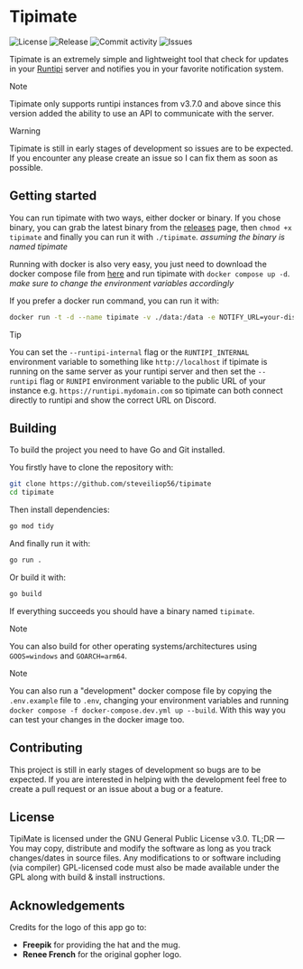 # Tipimate

<img alt="License" src="https://img.shields.io/github/license/steveiliop56/tipimate">
<img alt="Release" src="https://img.shields.io/github/v/release/steveiliop56/tipimate">
<img alt="Commit activity" src="https://img.shields.io/github/commit-activity/w/steveiliop56/tipimate">
<img alt="Issues" src="https://img.shields.io/github/issues/steveiliop56/tipimate">

Tipimate is an extremely simple and lightweight tool that check for updates in your [Runtipi](https://github.com/runtipi/runtipi) server and notifies you in your favorite notification system.

> [!NOTE]
> Tipimate only supports runtipi instances from v3.7.0 and above since this version added the ability to use an API to communicate with the server.

> [!WARNING]
> Tipimate is still in early stages of development so issues are to be expected. If you encounter any please create an issue so I can fix them as soon as possible.

## Getting started

You can run tipimate with two ways, either docker or binary. If you chose binary, you can grab the latest binary from the [releases](https://github.com/steveiliop56/tipimate/releases) page, then `chmod +x tipimate` and finally you can run it with `./tipimate`. _assuming the binary is named tipimate_

Running with docker is also very easy, you just need to download the docker compose file from [here](./docker-compose.yml) and run tipimate with `docker compose up -d`. _make sure to change the environment variables accordingly_

If you prefer a docker run command, you can run it with:

```bash
docker run -t -d --name tipimate -v ./data:/data -e NOTIFY_URL=your-discord-url -e RUNTIPI=your-runtipi-url -e JWT_SECRET=your-jwt-secret ghcr.io/steveiliop56/tipimate:v1
```

> [!TIP]
> You can set the `--runtipi-internal` flag or the `RUNTIPI_INTERNAL` environment variable to something like `http://localhost` if tipimate is running on the same server as your runtipi server and then set the `--runtipi` flag or `RUNIPI` environment variable to the public URL of your instance e.g. `https://runtipi.mydomain.com` so tipimate can both connect directly to runtipi and show the correct URL on Discord.

## Building

To build the project you need to have Go and Git installed.

You firstly have to clone the repository with:

```bash
git clone https://github.com/steveiliop56/tipimate
cd tipimate
```

Then install dependencies:

```bash
go mod tidy
```

And finally run it with:

```bash
go run .
```

Or build it with:

```bash
go build
```

If everything succeeds you should have a binary named `tipimate`.

> [!NOTE]
> You can also build for other operating systems/architectures using `GOOS=windows` and `GOARCH=arm64`.

> [!NOTE]
> You can also run a "development" docker compose file by copying the `.env.example` file to `.env`, changing your environment variables and running `docker compose -f docker-compose.dev.yml up --build`. With this way you can test your changes in the docker image too.

## Contributing

This project is still in early stages of development so bugs are to be expected. If you are interested in helping with the development feel free to create a pull request or an issue about a bug or a feature.

## License

TipiMate is licensed under the GNU General Public License v3.0. TL;DR — You may copy, distribute and modify the software as long as you track changes/dates in source files. Any modifications to or software including (via compiler) GPL-licensed code must also be made available under the GPL along with build & install instructions.

## Acknowledgements

Credits for the logo of this app go to:

- **Freepik** for providing the hat and the mug.
- **Renee French** for the original gopher logo.
